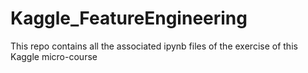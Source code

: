 # Kaggle_FeatureEngineering
This repo contains all the associated ipynb files of the exercise of this Kaggle micro-course
